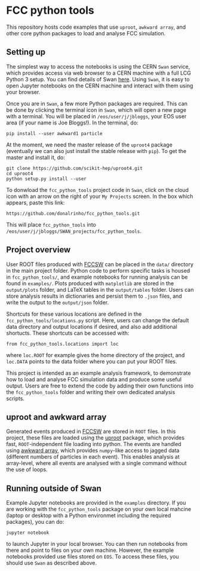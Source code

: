 # FCC python tools

This repository hosts code examples that use `uproot`, `awkward array`, and other core python packages to load and analyse FCC simulation.

## Setting up

The simplest way to access the notebooks is using the CERN `Swan` service, which provides access via web browser to a CERN machine with a full LCG Python 3 setup. You can find details of Swan [here](https://swan.web.cern.ch/swan/). Using `Swan`, it is easy to open Jupyter notebooks on the CERN machine and interact with them using your browser. 

Once you are in `Swan`, a few more Python packages are required. This can be done by clicking the terminal icon in `Swan`, which will open a new page with a terminal. You will be placed in `/eos/user/j/jbloggs`, your EOS user area (if your name is Joe Bloggs!). In the terminal, do:
```
pip install --user awkward1 particle
```
At the moment, we need the master release of the `uproot4` package (eventually we can also just install the stable release with `pip`). To get the master and install it, do:
```
git clone https://github.com/scikit-hep/uproot4.git
cd uproot4
python setup.py install --user
```
To donwload the `fcc_python_tools` project code in `Swan`, click on the cloud icon with an arrow on the right of your `My Projects` screen. In the box which appears, paste this link:
```
https://github.com/donalrinho/fcc_python_tools.git
```
This will place `fcc_python_tools` into `/eos/user/j/jbloggs/SWAN_projects/fcc_python_tools`.



## Project overview

User ROOT files produced with [FCCSW](https://github.com/HEP-FCC/FCCSW) can be placed in the `data/` directory in the main project folder. Python code to perform specific tasks is housed in `fcc_python_tools/`, and example notebooks for running analysis can be found in `examples/`. Plots produced with `matplotlib` are stored in the `output/plots` folder, and LaTeX tables in the `output/tables` folder. Users can store analysis results in dictionaries and persist them to `.json` files, and write the output to the `output/json` folder.

Shortcuts for these various locations are defined in the `fcc_python_tools/locations.py` script. Here, users can change the default data directory and output locations if desired, and also add additional shortucts. These shortcuts can be accessed with:
```
from fcc_python_tools.locations import loc
```
where `loc.ROOT` for example gives the home directory of the project, and `loc.DATA` points to the data folder where you can put your ROOT files. 

This project is intended as an example analysis framework, to demonstrate how to load and analyse FCC simulation data and produce some useful output. Users are free to extend the code by adding their own functions into the `fcc_python_tools` folder and writing their own dedicated analysis scripts.

## uproot and awkward array

Generated events produced in [FCCSW](https://github.com/HEP-FCC/FCCSW) are stored in `ROOT` files. In this project, these files are loaded using the [uproot](https://github.com/scikit-hep/uproot4) package, which provides fast, `ROOT`-independent file loading into python. The events are handled using [awkward array](https://github.com/scikit-hep/awkward-1.0), which provides `numpy`-like access to jagged data (different numbers of particles in each event). This enables analysis at array-level, where all events are analysed with a single command without the use of loops.

## Running outside of Swan

Example Jupyter notebooks are provided in the `examples` directory. If you are working with the `fcc_python_tools` package on your own local mahcine (laptop or desktop with a Python environmet including the required packages), you can do:
```
jupyter notebook
```
to launch Jupyter in your local browser. You can then run notebooks from there and point to files on your own machine. However, the example notebooks provided use files stored on `EOS`. To access these files, you should use `Swan` as described above.
